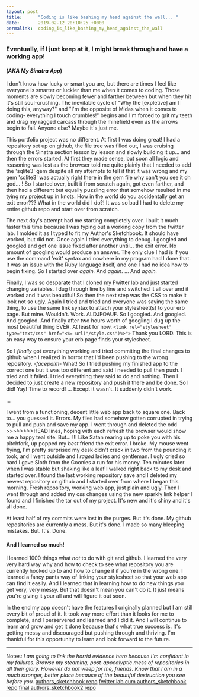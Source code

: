 ```yaml
---
layout: post
title:      "Coding is like bashing my head against the wall... "
date:       2019-02-12 20:10:25 +0000
permalink:  coding_is_like_bashing_my_head_against_the_wall
---
```



### Eventually, if I just keep at it, I might break through and have a working app!

#### (*AKA My Sinatra App*)

I don't know how lucky or smart you are, but there are times I feel like everyone is smarter or luckier than me when it comes to coding. Those moments are slowly becoming fewer and farther between but when they hit it's still soul-crushing. The inevitable cycle of "Why the [expletive] am I doing this, anyway?" and "I'm the opposite of Midas when it comes to coding- everything I touch crumbles!" begins and I'm forced to grit my teeth and drag my ragged carcass through the minefield even as the arrows begin to fall. Anyone else? Maybe it's just me. 

This portfolio project was no different. At first I was doing great! I had a repository set up on github, the file tree was filled out, I was cruising through the Sinatra section lesson by lesson and slowly building it up... and then the errors started. At first they made sense, but soon all logic and reasoning was lost as the browser told me quite plainly that I needed to add the 'sqlite3' gem despite all my attempts to tell it that it was wrong and my gem 'sqlite3' was actually right there in the gem file why can't you see it oh god... ! So I started over, built it from scratch again, got even farther, and then had a different but equally puzzling error that somehow resulted in me tying my project up in knots. How in the world do you accidentally get an exit error??? What in the world did I do?! It was so bad I had to delete my entire github repo and start over from scratch. 

The next day's attempt had me starting completely over. I built it much faster this time because I was typing out a working copy from the fwitter lab. I molded it as I typed to fit my Author's Sketchbook. It should have worked, but did not. Once again I tried everything to debug. I googled and googled and got one issue fixed after another until... the exit error. No amount of googling would produce an answer. The only clue I had is if you use the command 'exit' syntax and nowhere in my program had I done that. It was an issue with the Ruby language itself, and one I had no idea how to begin fixing. So I started over *again.* And *again*. ... And *again.*

Finally, I was so desparate that I cloned my Fwitter lab and just started changing variables. I dug through line by line and switched it all over and it worked and it was beautiful! So then the next step was the CSS to make it look not so ugly. Again I tried and tried and everyone was saying the same thing, to use the same link syntax to attach your stylesheet(s) to your erb page. But mine. Wouldn't. Work. ALDJFOAUF. So I googled. And googled. And googled. And finally after two hours worth of googling I dug up the most beautiful thing EVER. At least for now. 
``` <link rel="stylesheet" type="text/css" href="<%= url("/style.css")%>"> ```
Thank you LORD. This is an easy way to ensure your erb page finds your stylesheet.

So I *finally* got everything working and tried commiting the final changes to github when I realized in horror that I'd been pushing to the wrong repository. *-facepalm-* What! So I tried pushing my finished app to the correct one but it was too different and said I needed to pull then push. I tried and it failed. I tried everything they said to do and nothing. Then I decided to just create a new repository and push it there and be done. So I did! Yay! Time to record! ... Except it wasn't. It suddenly didn't work.

... 

I went from a functioning, decent little web app back to square one. Back to... you guessed it. Errors. My files had somehow gotten corrupted in trying to pull and push and save my app. I went through and deleted the odd >>>>>>>>HEAD lines, hoping with each refresh the browser would show me a happy teal site. But... !!! Like Satan rearing up to poke you with his pitchfork, up popped my *best* friend the exit error. I broke. My mouse went flying, I'm pretty surprised my desk didn't crack in two from the pounding it took, and I went outside and I *raged* ladies and gentleman. I ugly cried so hard I gave Sloth from the Goonies a run for his money. Ten minutes later when I was stable but shaking like a leaf I walked right back to my desk and started over. I found the last working repository save and I deleted my newest repository on github and I started over from where I began this morning. Fresh repository, working web app, just plain and ugly. Then I went through and added my css changes using the new sparkly link helper I found and I finished the tar out of my project. It's new and it's shiny and it's all done. 

At least half of my commits were lost in the purges. But it's done. My github repositories are currently a mess. But it's done.  I made so many bleeping mistakes. But. It's. Done. 

#### And I learned so much!

I learned 1000 things what *not* to do with git and github. I learned the very very hard way why and how to check to see what repository you are currently hooked up to and how to change it if you're in the wrong one. I learned a fancy pants way of linking your stylesheet so that your web app can find it easily. And I learned that in learning how to do new things you get very, very messy. But that doesn't mean you can't do it. It just means you're giving it your all and will figure it out soon. 

In the end my app doesn't have the features I originally planned but I am still every bit of proud of it. It took way more effort than it looks for me to complete, and I perservered and learned and I did it. And I will continue to learn and grow and get it done because that's what true success is. It's getting messy and discouraged but pushing through and thriving. I'm thankful for this opportunity to learn and look forward to the future.


-------------------

Notes: *I am going to link the horrid evidence here because I'm confident in my failures. Browse my steaming, post-apocalyptic mess of repositories in all their glory. However do not weep for me, friends. Know that I am in a much stronger, better place because of the beautiful destruction you see before you.*
[authors_sketchbook repo](https://github.com/z00kie/authors_sketchbook)
[fwitter lab cum authors_sketchbook repo](https://github.com/z00kie/sinatra-fwitter-group-project-v-000)
[final authors_sketchbook2 repo](https://github.com/z00kie/authors_sketchbook2)
